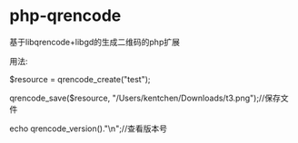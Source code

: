 # php-qrencode

基于libqrencode+libgd的生成二维码的php扩展

用法:

$resource = qrencode_create("test");

qrencode_save($resource, "/Users/kentchen/Downloads/t3.png");//保存文件

echo qrencode_version()."\n";//查看版本号